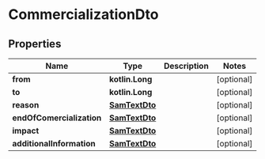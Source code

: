 
# CommercializationDto

## Properties
Name | Type | Description | Notes
------------ | ------------- | ------------- | -------------
**from** | **kotlin.Long** |  |  [optional]
**to** | **kotlin.Long** |  |  [optional]
**reason** | [**SamTextDto**](SamTextDto.md) |  |  [optional]
**endOfComercialization** | [**SamTextDto**](SamTextDto.md) |  |  [optional]
**impact** | [**SamTextDto**](SamTextDto.md) |  |  [optional]
**additionalInformation** | [**SamTextDto**](SamTextDto.md) |  |  [optional]



